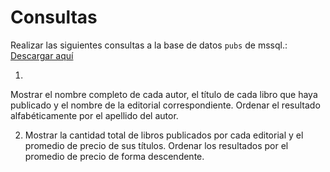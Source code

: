 # Consultas

Realizar las siguientes consultas a la base de datos `pubs` de mssql.:
[Descargar aquí](https://github.com/Microsoft/sql-server-samples/tree/master/samples/databases/northwind-pubs)


1. 

Mostrar el nombre completo de cada autor, el título de cada libro que haya publicado y el nombre de la editorial correspondiente.
Ordenar el resultado alfabéticamente por el apellido del autor.



2. Mostrar la cantidad total de libros publicados por cada editorial y el promedio de precio de sus títulos.
Ordenar los resultados por el promedio de precio de forma descendente.